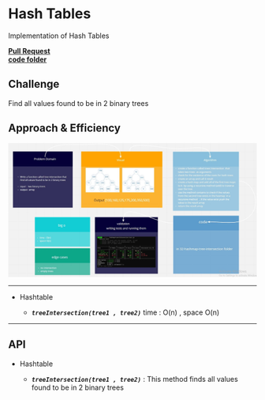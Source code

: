# Hash Tables

Implementation of Hash Tables

[**Pull Request**](https://github.com/hibasalem/data-structures-and-algorithms/pull/51)  
[**code folder**](https://github.com/hibasalem/data-structures-and-algorithms/tree/main/javascript/32-hashmap-tree-intersection)

## Challenge

Find all values found to be in 2 binary trees

## Approach & Efficiency

![hashtables](cc32.jpg)

---

- Hashtable

  - **_`treeIntersection(tree1 , tree2)`_** time : O(n) , space O(n)

---

## API

- Hashtable

  - **_`treeIntersection(tree1 , tree2)`_** : This method finds all values found to be in 2 binary trees

